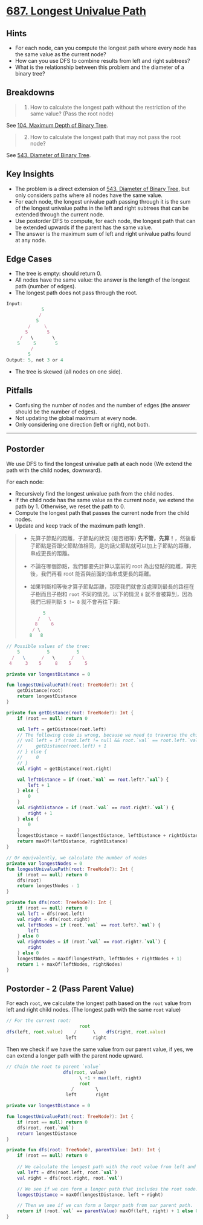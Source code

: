 # [687. Longest Univalue Path](https://leetcode.com/problems/longest-univalue-path/description/)

## Hints

- For each node, can you compute the longest path where every node has the same value as the current node?
- How can you use DFS to combine results from left and right subtrees?
- What is the relationship between this problem and the diameter of a binary tree?

## Breakdowns
> 1. How to calculate the longest path without the restriction of the same value? (Pass the root node)

See [104. Maximum Depth of Binary Tree](104.maximum-depth-of-binary-tree.md).

> 2. How to calculate the longest path that may not pass the root node?

See [543. Diameter of Binary Tree](543.diameter-of-binary-tree.md).

## Key Insights

- The problem is a direct extension of [543. Diameter of Binary Tree](543.diameter-of-binary-tree.md), but only considers paths where all nodes have the same value.
- For each node, the longest univalue path passing through it is the sum of the longest univalue paths in the left and right subtrees that can be extended through the current node.
- Use postorder DFS to compute, for each node, the longest path that can be extended upwards if the parent has the same value.
- The answer is the maximum sum of left and right univalue paths found at any node.


## Edge Cases
- The tree is empty: should return 0.
- All nodes have the same value: the answer is the length of the longest path (number of edges).
- The longest path does not pass through the root.
```js
Input: 
             5
            /
           5
        /     \
       5       5
     /   \       \
    5     5       5
         /
        5
Output: 5, not 3 or 4
```
- The tree is skewed (all nodes on one side).

## Pitfalls
- Confusing the number of nodes and the number of edges (the answer should be the number of edges).
- Not updating the global maximum at every node.
- Only considering one direction (left or right), not both.

----
## Postorder
We use DFS to find the longest univalue path at each node (We extend the path with the child nodes, downward).

For each node:
* Recursively find the longest univalue path from the child nodes.
* If the child node has the same value as the current node, we extend the path by 1. Otherwise, we reset the path to 0.
* Compute the longest path that passes the current node from the child nodes.
* Update and keep track of the maximum path length.

> - 先算子節點的距離，子節點的狀況 (是否相等) **先不管，先算！**，然後看子節點是否跟父節點值相同，是的話父節點就可以加上子節點的距離，串成更長的距離。
>
> - 不論在哪個節點，我們都要先計算以當前的 root 為出發點的距離，算完後，我們再看 root 能否與前面的值串成更長的距離。
> - 如果判斷相等後才算子節點距離，那麼我們就會沒處理到最長的路徑在子樹而且子樹和 `root` 不同的情況。以下的情況 `8` 就不會被算到，因為我們已經判斷 `5 != 8` 就不會再往下算:
> ```js
>         5
>       /   \
>      8     6
>     / \   
>    8   8
> ```

```js
// Possible values of the tree:
    5          5          5
  /   \      /   \      /   \
 4     3    5     8    5     5
```

```kotlin
private var longestDistance = 0

fun longestUnivaluePath(root: TreeNode?): Int {
    getDistance(root)
    return longestDistance
}

private fun getDistance(root: TreeNode?): Int {
    if (root == null) return 0

    val left = getDistance(root.left)
    // The following code is wrong, because we need to traverse the child even if the value is not the same.
    // val left = if (root.left != null && root.`val` == root.left.`val`) {
    //     getDistance(root.left) + 1
    // } else {
    //     0
    // }
    val right = getDistance(root.right)

    val leftDistance = if (root.`val` == root.left?.`val`) {
        left + 1
    } else {
        0
    }
    val rightDistance = if (root.`val` == root.right?.`val`) {
        right + 1
    } else {
        0
    }
    longestDistance = maxOf(longestDistance, leftDistance + rightDistance)
    return maxOf(leftDistance, rightDistance)
}   

// Or equivalently, we calculate the number of nodes
private var longestNodes = 0
fun longestUnivaluePath(root: TreeNode?): Int {
    if (root == null) return 0
    dfs(root)
    return longestNodes - 1
}

private fun dfs(root: TreeNode?): Int {
    if (root == null) return 0
    val left = dfs(root.left)
    val right = dfs(root.right)
    val leftNodes = if (root.`val` == root.left?.`val`) {
        left
    } else 0
    val rightNodes = if (root.`val` == root.right?.`val`) {
        right
    } else 0
    longestNodes = maxOf(longestPath, leftNodes + rightNodes + 1)
    return 1 + maxOf(leftNodes, rightNodes)
}
```

## Postorder - 2 (Pass Parent Value)
For each `root`, we calculate the longest path based on the `root` value from left and right child nodes. (The longest path with the same `root` value)

```js
// For the current root:
                           root 
dfs(left, root.value)    /      \    dfs(right, root.value)
                      left      right
```

Then we check if we have the same value from our parent value, if yes, we can extend a longer path with the parent node upward.

```js
// Chain the root to parent `value`
                     dfs(root, value)
                           \ +1 + max(left, right)
                           root
                        /        \
                      left       right
```

```kotlin
private var longestDistance = 0

fun longestUnivaluePath(root: TreeNode?): Int {
    if (root == null) return 0
    dfs(root, root.`val`) 
    return longestDistance
}

private fun dfs(root: TreeNode?, parentValue: Int): Int {
    if (root == null) return 0
    
    // We calculate the longest path with the root value from left and right child nodes
    val left = dfs(root.left, root.`val`)
    val right = dfs(root.right, root.`val`)

    // We see if we can form a longer path that includes the root node.
    longestDistance = maxOf(longestDistance, left + right)

    // Then we see if we can form a longer path from our parent path.
    return if (root.`val` == parentValue) maxOf(left, right) + 1 else 0 
}
```